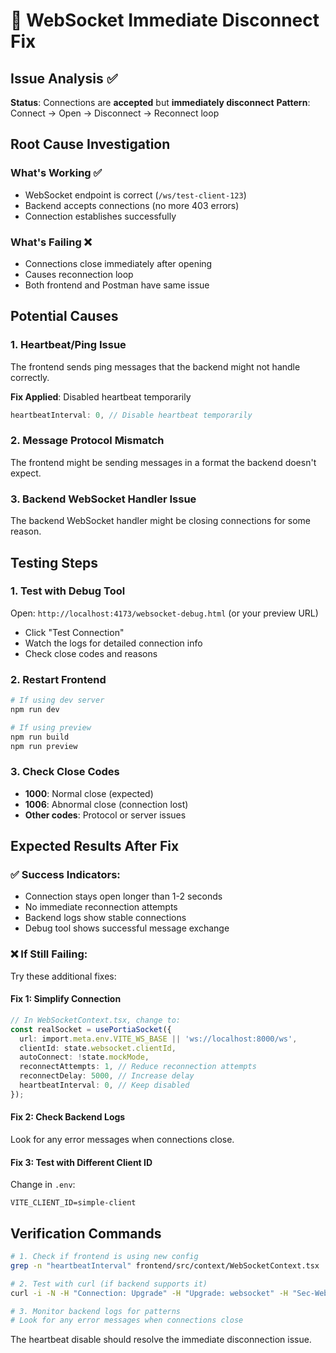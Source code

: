 # 🔧 WebSocket Immediate Disconnect Fix

## Issue Analysis ✅

**Status**: Connections are **accepted** but **immediately disconnect**
**Pattern**: Connect → Open → Disconnect → Reconnect loop

## Root Cause Investigation

### What's Working ✅

- WebSocket endpoint is correct (`/ws/test-client-123`)
- Backend accepts connections (no more 403 errors)
- Connection establishes successfully

### What's Failing ❌

- Connections close immediately after opening
- Causes reconnection loop
- Both frontend and Postman have same issue

## Potential Causes

### 1. Heartbeat/Ping Issue

The frontend sends ping messages that the backend might not handle correctly.

**Fix Applied**: Disabled heartbeat temporarily

```typescript
heartbeatInterval: 0, // Disable heartbeat temporarily
```

### 2. Message Protocol Mismatch

The frontend might be sending messages in a format the backend doesn't expect.

### 3. Backend WebSocket Handler Issue

The backend WebSocket handler might be closing connections for some reason.

## Testing Steps

### 1. Test with Debug Tool

Open: `http://localhost:4173/websocket-debug.html` (or your preview URL)

- Click "Test Connection"
- Watch the logs for detailed connection info
- Check close codes and reasons

### 2. Restart Frontend

```bash
# If using dev server
npm run dev

# If using preview
npm run build
npm run preview
```

### 3. Check Close Codes

- **1000**: Normal close (expected)
- **1006**: Abnormal close (connection lost)
- **Other codes**: Protocol or server issues

## Expected Results After Fix

### ✅ Success Indicators:

- Connection stays open longer than 1-2 seconds
- No immediate reconnection attempts
- Backend logs show stable connections
- Debug tool shows successful message exchange

### ❌ If Still Failing:

Try these additional fixes:

#### Fix 1: Simplify Connection

```typescript
// In WebSocketContext.tsx, change to:
const realSocket = usePortiaSocket({
  url: import.meta.env.VITE_WS_BASE || 'ws://localhost:8000/ws',
  clientId: state.websocket.clientId,
  autoConnect: !state.mockMode,
  reconnectAttempts: 1, // Reduce reconnection attempts
  reconnectDelay: 5000, // Increase delay
  heartbeatInterval: 0, // Keep disabled
});
```

#### Fix 2: Check Backend Logs

Look for any error messages when connections close.

#### Fix 3: Test with Different Client ID

Change in `.env`:

```
VITE_CLIENT_ID=simple-client
```

## Verification Commands

```bash
# 1. Check if frontend is using new config
grep -n "heartbeatInterval" frontend/src/context/WebSocketContext.tsx

# 2. Test with curl (if backend supports it)
curl -i -N -H "Connection: Upgrade" -H "Upgrade: websocket" -H "Sec-WebSocket-Key: test" -H "Sec-WebSocket-Version: 13" http://127.0.0.1:8000/ws/test-client

# 3. Monitor backend logs for patterns
# Look for any error messages when connections close
```

The heartbeat disable should resolve the immediate disconnection issue.
